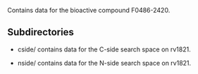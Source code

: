 Contains data for the bioactive compound F0486-2420.

## Subdirectories

- cside/ contains data for the C-side search space on rv1821.

- nside/ contains data for the N-side search space on rv1821.

